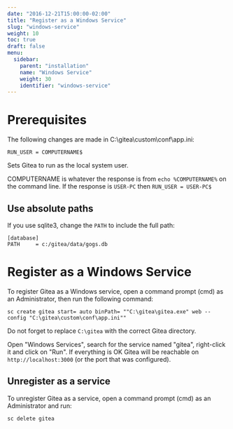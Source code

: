 ```yaml
---
date: "2016-12-21T15:00:00-02:00"
title: "Register as a Windows Service"
slug: "windows-service"
weight: 10
toc: true
draft: false
menu:
  sidebar:
    parent: "installation"
    name: "Windows Service"
    weight: 30
    identifier: "windows-service"
---
```


# Prerequisites

The following changes are made in C:\gitea\custom\conf\app.ini:

```
RUN_USER = COMPUTERNAME$
```

Sets Gitea to run as the local system user.

COMPUTERNAME is whatever the response is from `echo %COMPUTERNAME%` on the command line. If the response is `USER-PC` then `RUN_USER = USER-PC$`

## Use absolute paths

If you use sqlite3, change the `PATH` to include the full path:

```
[database]
PATH     = c:/gitea/data/gogs.db
```

# Register as a Windows Service

To register Gitea as a Windows service, open a command prompt (cmd) as an Administrator,
then run the following command:

```
sc create gitea start= auto binPath= ""C:\gitea\gitea.exe" web --config "C:\gitea\custom\conf\app.ini""
```

Do not forget to replace `C:\gitea` with the correct Gitea directory.

Open "Windows Services", search for the service named "gitea", right-click it and click on
"Run". If everything is OK Gitea will be reachable on `http://localhost:3000` (or the port
that was configured).

## Unregister as a service

To unregister Gitea as a service, open a command prompt (cmd) as an Administrator and run:

```
sc delete gitea
```
